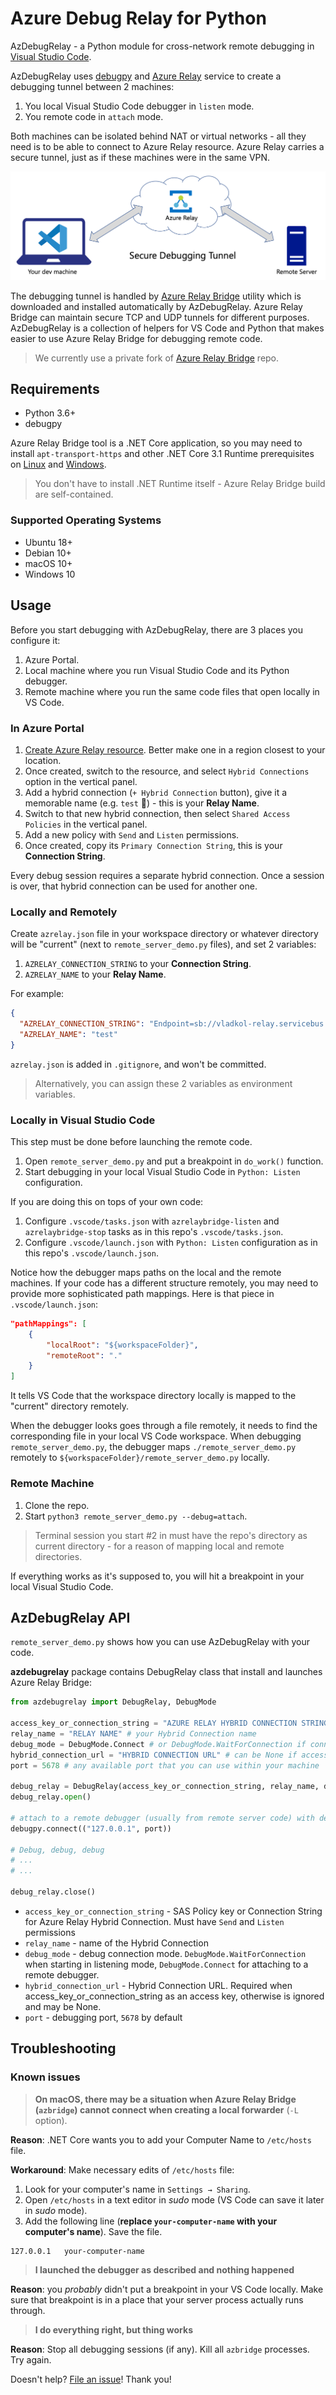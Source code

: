 # Azure Debug Relay for Python

AzDebugRelay - a Python module for cross-network remote debugging in [Visual Studio Code](https://code.visualstudio.com/).

AzDebugRelay uses [debugpy](https://github.com/microsoft/debugpy) and [Azure Relay](https://docs.microsoft.com/en-us/azure/azure-relay/relay-what-is-it) service to create a debugging tunnel between 2 machines:

1. You local Visual Studio Code debugger in `listen` mode.
1. You remote code in `attach` mode.

Both machines can be isolated behind NAT or virtual networks - all they need is to be able to connect to Azure Relay resource.
Azure Relay carries a secure tunnel, just as if these machines were in the same VPN.

![Azure Relay Debugging Bridge](images/debug-relay-diagram.png)

The debugging tunnel is handled by [Azure Relay Bridge](https://github.com/vladkol/azure-relay-bridge) utility which is downloaded and installed automatically by AzDebugRelay. Azure Relay Bridge can maintain secure TCP and UDP tunnels for different purposes.
AzDebugRelay is a collection of helpers for VS Code and Python that makes easier to use Azure Relay Bridge for debugging remote code.

> We currently use a private fork of [Azure Relay Bridge](https://github.com/Azure/azure-relay-bridge) repo.

## Requirements

* Python 3.6+
* debugpy

Azure Relay Bridge tool is a .NET Core application, so you may need  to install `apt-transport-https` and other .NET Core 3.1 Runtime prerequisites on [Linux](https://docs.microsoft.com/en-us/dotnet/core/install/linux) and [Windows](https://docs.microsoft.com/en-us/dotnet/core/install/windows?tabs=netcore31).

> You don't have to install .NET Runtime itself - Azure Relay Bridge build are self-contained.

### Supported Operating Systems

* Ubuntu 18+
* Debian 10+
* macOS 10+
* Windows 10

## Usage

Before you start debugging with AzDebugRelay, there are 3 places you configure it:

1. Azure Portal.
1. Local machine where you run Visual Studio Code and its Python debugger.
1. Remote machine where you run the same code files that open locally in VS Code.

### In Azure Portal

1. [Create Azure Relay resource](https://ms.portal.azure.com/#create/Microsoft.Relay). Better make one in a region closest to your location.
1. Once created, switch to the resource, and select `Hybrid Connections` option in the vertical panel.
1. Add a hybrid connection (`+ Hybrid Connection` button), give it a memorable name (e.g. `test` 🙂) - this is your **Relay Name**.
1. Switch to that new hybrid connection, then select `Shared Access Policies` in the vertical panel.
1. Add a new policy with `Send` and `Listen` permissions.
1. Once created, copy its `Primary Connection String`, this is your **Connection String**.

Every debug session requires a separate hybrid connection. Once a session is over, that hybrid connection can be used for another one.

### Locally and Remotely

Create `azrelay.json` file in your workspace directory or whatever directory will be "current" (next to `remote_server_demo.py` files),
and set 2 variables:

1. `AZRELAY_CONNECTION_STRING` to your **Connection String**.
1. `AZRELAY_NAME` to your **Relay Name**.

For example:

```json
{
  "AZRELAY_CONNECTION_STRING": "Endpoint=sb://vladkol-relay.servicebus.windows.net/;SharedAccessKeyName=default;SharedAccessKey=REDACTED;EntityPath=test",
  "AZRELAY_NAME": "test"
}
```

`azrelay.json` is added in `.gitignore`, and won't be committed.

> Alternatively, you can assign these 2 variables as environment variables.

### Locally in Visual Studio Code

This step must be done before launching the remote code.

1. Open `remote_server_demo.py` and put a breakpoint in `do_work()` function.
1. Start debugging in your local Visual Studio Code in `Python: Listen` configuration.

If you are doing this on tops of your own code:

1. Configure `.vscode/tasks.json` with `azrelaybridge-listen` and `azrelaybridge-stop` tasks as in this repo's `.vscode/tasks.json`.
1. Configure `.vscode/launch.json` with `Python: Listen` configuration as in this repo's `.vscode/launch.json`.

Notice how the debugger maps paths on the local and the remote machines.
If your code has a different structure remotely, you may need to provide more sophisticated path mappings. Here is that piece in `.vscode/launch.json`:

```json
"pathMappings": [
    {
        "localRoot": "${workspaceFolder}",
        "remoteRoot": "."
    }
]
```

It tells VS Code that the workspace directory locally is mapped to the "current" directory remotely. 

When the debugger looks goes through a file remotely, it needs to find the corresponding file in your local VS Code workspace.
When debugging `remote_server_demo.py`, the debugger maps `./remote_server_demo.py` remotely to `${workspaceFolder}/remote_server_demo.py` locally.

### Remote Machine

1. Clone the repo.
1. Start `python3 remote_server_demo.py --debug=attach`.

> Terminal session you start #2 in must have the repo's directory as current directory - for a reason of mapping local and remote directories.

If everything works as it's supposed to, you will hit a breakpoint in your local Visual Studio Code.

## AzDebugRelay API

`remote_server_demo.py` shows how you can use AzDebugRelay with your code.

**azdebugrelay** package contains DebugRelay class that install and launches Azure Relay Bridge:

```python
from azdebugrelay import DebugRelay, DebugMode

access_key_or_connection_string = "AZURE RELAY HYBRID CONNECTION STRING OR ACCESS KEY"
relay_name = "RELAY NAME" # your Hybrid Connection name
debug_mode = DebugMode.Connect # or DebugMode.WaitForConnection if connecting from another end
hybrid_connection_url = "HYBRID CONNECTION URL" # can be None if access_key_or_connection_string is a connection string
port = 5678 # any available port that you can use within your machine

debug_relay = DebugRelay(access_key_or_connection_string, relay_name, debug_mode, hybrid_connection_url, port)
debug_relay.open()

# attach to a remote debugger (usually from remote server code) with debug_mode = DebugMode.Connect
debugpy.connect(("127.0.0.1", port))

# Debug, debug, debug
# ...
# ...

debug_relay.close()
```

* `access_key_or_connection_string` - SAS Policy key or Connection String for Azure Relay Hybrid Connection. Must have `Send` and `Listen` permissions
* `relay_name` - name of the Hybrid Connection
* `debug_mode` - debug connection mode. `DebugMode.WaitForConnection` when starting in listening mode, `DebugMode.Connect` for attaching to a remote debugger.
* `hybrid_connection_url` - Hybrid Connection URL. Required when access_key_or_connection_string as an access key, otherwise is ignored and may be None.
* `port` - debugging port, `5678` by default

## Troubleshooting

### Known issues

> **On macOS, there may be a situation when Azure Relay Bridge (`azbridge`) cannot connect when creating a local forwarder** (`-L` option).

**Reason**: .NET Core wants you to add your Computer Name to `/etc/hosts` file.

**Workaround**: Make necessary edits of `/etc/hosts` file:

1. Look for your computer's name in `Settings → Sharing`.
2. Open `/etc/hosts` in a text editor in *sudo* mode (VS Code can save it later in *sudo* mode).
3. Add the following line (**replace `your-computer-name` with your computer's name**). Save the file.

```text
127.0.0.1   your-computer-name
```

> **I launched the debugger as described and nothing happened**

**Reason**: you *probably* didn't put a breakpoint in your VS Code locally. Make sure that breakpoint is in a place that your server process actually runs through.

> **I do everything right, but thing works**

**Reason**: Stop all debugging sessions (if any). Kill all `azbridge` processes. Try again.

Doesn't help? [File an issue](issues/new)! Thank you!
